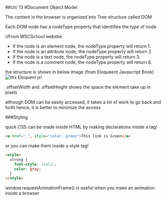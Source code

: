 ##ch/ 13
#Document Object Model

The content in the browser is organized into Tree structure called DOM

Each DOM node has a nodeType property that identifies the type of node

//From WSCSchool webstie
* If the node is an element node, the nodeType property will return 1.
* If the node is an attribute node, the nodeType property will return 2.
* If the node is a text node, the nodeType property will return 3.
* If the node is a comment node, the nodeType property will return 8.

the structure is shown in below image (from Eloqueent Javascript Book)
![thx Eloquent js!](http://eloquentjavascript.net/img/html-links.svg)

.offsetWidth and .offsetHeight shows the space the element take up in pixels

although DOM can be easily accessed, it takes a lot of work to go back and forth
hence, it is better to minimize the access

###Styling

quick CSS can be made inside HTML by making declarations inside a tag!
```HTML
<a href=".", style="color: green">This link is Green</a>
```

or you can make them inside a style tag!
```HTML
<style>
  strong {
    font-style: italic;
    color: gray;
  }
</style>
```

window.requestAnimationFrame() is useful when you make an animation inside a browser
